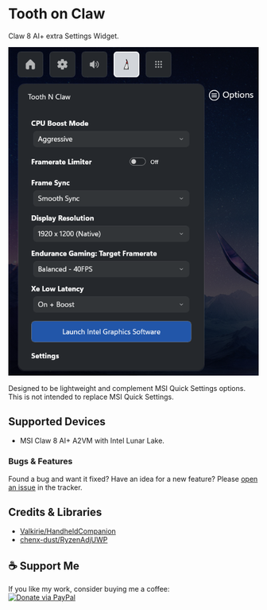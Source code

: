 # Tooth on Claw

Claw 8 AI+ extra Settings Widget.

![App Preview](images/Tooth-Widget.png)

Designed to be lightweight and complement MSI Quick Settings options.
This is not intended to replace MSI Quick Settings.

## Supported Devices
- MSI Claw 8 AI+ A2VM with Intel Lunar Lake.

### Bugs & Features
Found a bug and want it fixed? Have an idea for a new feature?
Please [open an issue](https://github.com/BassemMohsen/ToothNClaw/issues) in the tracker.  

## Credits & Libraries
- [Valkirie/HandheldCompanion](https://github.com/Valkirie/HandheldCompanion)
- [chenx-dust/RyzenAdjUWP](https://github.com/chenx-dust/RyzenAdjUWP)

## ☕ Support Me
If you like my work, consider buying me a coffee:  
[![Donate via PayPal](https://img.shields.io/badge/Donate-PayPal-blue.svg)](https://paypal.me/bassemnomany)
